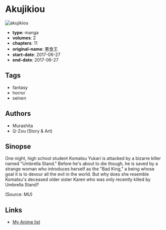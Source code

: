 # Akujikiou

![akujikiou](https://cdn.myanimelist.net/images/manga/3/206415.jpg)

-   **type**: manga
-   **volumes**: 2
-   **chapters**: 11
-   **original-name**: 悪食王
-   **start-date**: 2017-06-27
-   **end-date**: 2017-06-27

## Tags

-   fantasy
-   horror
-   seinen

## Authors

-   Murashita
-   Q-Zou (Story & Art)

## Sinopse

One night, high school student Komatsu Yukari is attacked by a bizarre killer named "Umbrella Stand." Before he's about to die though, he is saved by a strange woman who introduces herself as the "Bad King," a being whose goal it is to devour all the evil in the world. But why does she resemble Komatsu's deceased older sister Karen who was only recently killed by Umbrella Stand?

(Source: MU)

## Links

-   [My Anime list](https://myanimelist.net/manga/112358/Akujikiou)

